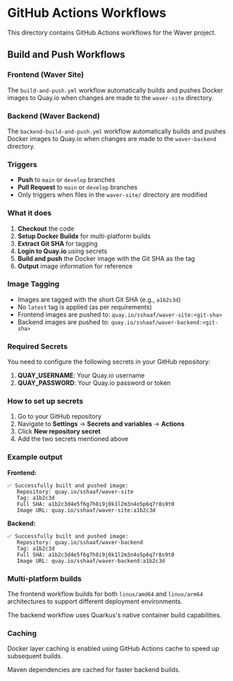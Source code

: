 # GitHub Actions Workflows

This directory contains GitHub Actions workflows for the Waver project.

## Build and Push Workflows

### Frontend (Waver Site)

The `build-and-push.yml` workflow automatically builds and pushes Docker images to Quay.io when changes are made to the `waver-site` directory.

### Backend (Waver Backend)

The `backend-build-and-push.yml` workflow automatically builds and pushes Docker images to Quay.io when changes are made to the `waver-backend` directory.

### Triggers

- **Push** to `main` or `develop` branches
- **Pull Request** to `main` or `develop` branches
- Only triggers when files in the `waver-site/` directory are modified

### What it does

1. **Checkout** the code
2. **Setup Docker Buildx** for multi-platform builds
3. **Extract Git SHA** for tagging
4. **Login to Quay.io** using secrets
5. **Build and push** the Docker image with the Git SHA as the tag
6. **Output** image information for reference

### Image Tagging

- Images are tagged with the short Git SHA (e.g., `a1b2c3d`)
- No `latest` tag is applied (as per requirements)
- Frontend images are pushed to: `quay.io/sshaaf/waver-site:<git-sha>`
- Backend images are pushed to: `quay.io/sshaaf/waver-backend:<git-sha>`

### Required Secrets

You need to configure the following secrets in your GitHub repository:

1. **QUAY_USERNAME**: Your Quay.io username
2. **QUAY_PASSWORD**: Your Quay.io password or token

### How to set up secrets

1. Go to your GitHub repository
2. Navigate to **Settings** → **Secrets and variables** → **Actions**
3. Click **New repository secret**
4. Add the two secrets mentioned above

### Example output

**Frontend:**
```
✅ Successfully built and pushed image:
   Repository: quay.io/sshaaf/waver-site
   Tag: a1b2c3d
   Full SHA: a1b2c3d4e5f6g7h8i9j0k1l2m3n4o5p6q7r8s9t0
   Image URL: quay.io/sshaaf/waver-site:a1b2c3d
```

**Backend:**
```
✅ Successfully built and pushed image:
   Repository: quay.io/sshaaf/waver-backend
   Tag: a1b2c3d
   Full SHA: a1b2c3d4e5f6g7h8i9j0k1l2m3n4o5p6q7r8s9t0
   Image URL: quay.io/sshaaf/waver-backend:a1b2c3d
```

### Multi-platform builds

The frontend workflow builds for both `linux/amd64` and `linux/arm64` architectures to support different deployment environments.

The backend workflow uses Quarkus's native container build capabilities.

### Caching

Docker layer caching is enabled using GitHub Actions cache to speed up subsequent builds.

Maven dependencies are cached for faster backend builds.

